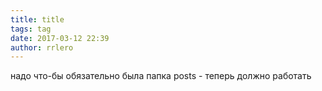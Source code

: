 ```yaml
---
title: title
tags: tag
date: 2017-03-12 22:39
author: rrlero
---
```

надо что-бы обязательно была папка posts - теперь должно работать
